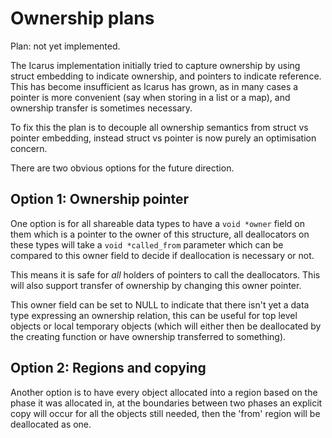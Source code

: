 Ownership plans
===============
Plan: not yet implemented.

The Icarus implementation initially tried to capture ownership by using struct embedding to indicate ownership, and pointers to indicate reference.
This has become insufficient as Icarus has grown, as in many cases a pointer is more convenient (say when storing in a list or a map),
and ownership transfer is sometimes necessary.

To fix this the plan is to decouple all ownership semantics from struct vs pointer embedding, instead struct vs pointer is now purely
an optimisation concern.

There are two obvious options for the future direction.


Option 1: Ownership pointer
---------------------------

One option is for all shareable data types to have a `void *owner` field on them which is a pointer to the owner of this structure,
all deallocators on these types will take a `void *called_from` parameter which can be compared to this owner field to decide if deallocation is necessary or not.

This means it is safe for *all* holders of pointers to call the deallocators.
This will also support transfer of ownership by changing this owner pointer.

This owner field can be set to NULL to indicate that there isn't yet a data type expressing an ownership relation,
this can be useful for top level objects or local temporary objects (which will either then be deallocated by the creating function or have ownership transferred to something).


Option 2: Regions and copying
-----------------------------

Another option is to have every object allocated into a region based on the phase it was allocated in,
at the boundaries between two phases an explicit copy will occur for all the objects still needed,
then the 'from' region will be deallocated as one.


